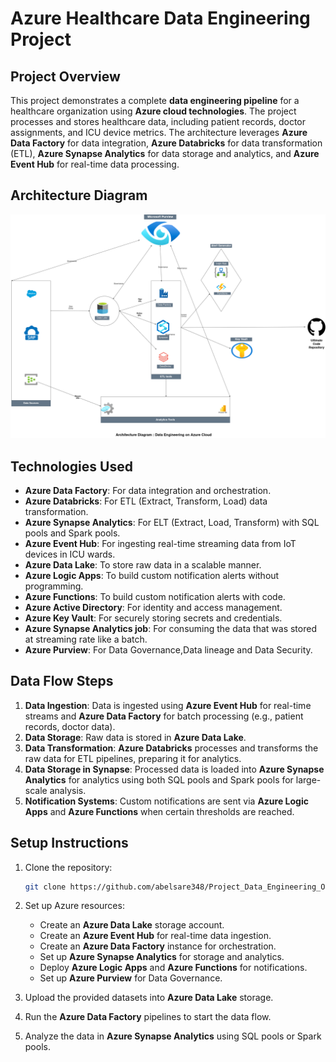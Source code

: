 # Azure Healthcare Data Engineering Project

## Project Overview

This project demonstrates a complete **data engineering pipeline** for a healthcare organization using **Azure cloud technologies**. The project processes and stores healthcare data, including patient records, doctor assignments, and ICU device metrics. The architecture leverages **Azure Data Factory** for data integration, **Azure Databricks** for data transformation (ETL), **Azure Synapse Analytics** for data storage and analytics, and **Azure Event Hub** for real-time data processing.

## Architecture Diagram

![Architecture Diagram](ArchitecturalDiagram/FinalprojectEngineeringOnAzure.drawio.png)

## Technologies Used

- **Azure Data Factory**: For data integration and orchestration.
- **Azure Databricks**: For ETL (Extract, Transform, Load) data transformation.
- **Azure Synapse Analytics**: For ELT (Extract, Load, Transform) with SQL pools and Spark pools.
- **Azure Event Hub**: For ingesting real-time streaming data from IoT devices in ICU wards.
- **Azure Data Lake**: To store raw data in a scalable manner.
- **Azure Logic Apps**: To build custom notification alerts without programming.
- **Azure Functions**: To build custom notification alerts with code.
- **Azure Active Directory**: For identity and access management.
- **Azure Key Vault**: For securely storing secrets and credentials.
- **Azure Synapse Analytics job**: For consuming the data that was stored at streaming rate like a batch.
- **Azure Purview**: For Data Governance,Data lineage and Data Security.

## Data Flow Steps

1. **Data Ingestion**: Data is ingested using **Azure Event Hub** for real-time streams and **Azure Data Factory** for batch processing (e.g., patient records, doctor data).
2. **Data Storage**: Raw data is stored in **Azure Data Lake**.
3. **Data Transformation**: **Azure Databricks** processes and transforms the raw data for ETL pipelines, preparing it for analytics.
4. **Data Storage in Synapse**: Processed data is loaded into **Azure Synapse Analytics** for analytics using both SQL pools and Spark pools for large-scale analysis.
5. **Notification Systems**: Custom notifications are sent via **Azure Logic Apps** and **Azure Functions** when certain thresholds are reached.


## Setup Instructions

1. Clone the repository:
    ```bash
    git clone https://github.com/abelsare348/Project_Data_Engineering_On_Azure.git
    ```

2. Set up Azure resources:
   - Create an **Azure Data Lake** storage account.
   - Create an **Azure Event Hub** for real-time data ingestion.
   - Create an **Azure Data Factory** instance for orchestration.
   - Set up **Azure Synapse Analytics** for storage and analytics.
   - Deploy **Azure Logic Apps** and **Azure Functions** for notifications.
   - Set up **Azure Purview** for Data Governance.

3. Upload the provided datasets into **Azure Data Lake** storage.

4. Run the **Azure Data Factory** pipelines to start the data flow.

5. Analyze the data in **Azure Synapse Analytics** using SQL pools or Spark pools.

